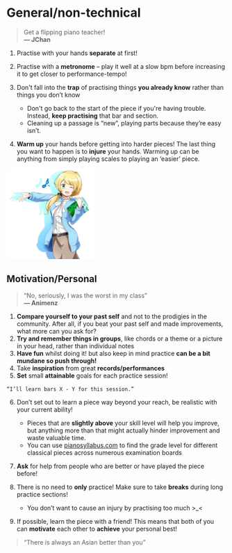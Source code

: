 # General/non-technical

> Get a flipping piano teacher! <br> **— JChan**

<div class="flexbox">
<div class="flexbox flexbox-main-content">

1. Practise with your hands **separate** at first!
2. Practise with a **metronome** – play it well at a slow bpm before increasing it to get closer to performance-tempo!
3. Don't fall into the **trap** of practising things **you already know** rather than things you don’t know

    * Don't go back to the start of the piece if you're having trouble. Instead, **keep practising** that bar and section.
	* Cleaning up a passage is “new”, playing parts because they’re easy isn’t.

4. **Warm up** your hands before getting into harder pieces! The last thing you want to happen is to **injure** your hands. Warming up can be anything from simply playing scales to playing an ‘easier’ piece.

</div>

<div class="flexbox flexbox-side-content" style="width: 40%;">

![Your Lie in April](img/ellen-baker-new-horizon.jpg)

</div>
</div>

## Motivation/Personal

> “No, seriously, I was the worst in my class” <br> **— Animenz**

1. **Compare yourself to your past self** and not to the prodigies in the community. After all, if you beat your past self and made improvements, what more can you ask for?
2. **Try and remember things in groups**, like chords or a theme or a picture in your head, rather than individual notes
3. **Have fun** whilst doing it! but also keep in mind practice **can be a bit mundane so push through!**
4. Take **inspiration** from great **records/performances**
5. **Set** small **attainable** goals for each practice session!

```admonish example
“I’ll learn bars X - Y for this session.”
```

6. Don’t set out to learn a piece way beyond your reach, be realistic with your current ability!

	* Pieces that are **slightly above** your skill level will help you improve, but anything more than that might actually hinder improvement and waste valuable time.
	* You can use [pianosyllabus.com](https://pianosyllabus.com) to find the grade level for different classical pieces across numerous examination boards
	
7. **Ask** for help from people who are better or have played the piece before!
8. There is no need to **only** practice! Make sure to take **breaks** during long practice sections!

	* You don’t want to cause an injury by practising too much >_<
	
9. If possible, learn the piece with a friend! This means that both of you can **motivate** each other to **achieve** your personal best!

> “There is always an Asian better than you”